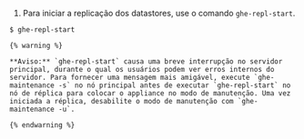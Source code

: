 1. Para iniciar a replicação dos datastores, use o comando `ghe-repl-start`.
  ```shell
  $ ghe-repl-start
  ```
    {% warning %}

    **Aviso:** `ghe-repl-start` causa uma breve interrupção no servidor principal, durante o qual os usuários podem ver erros internos do servidor. Para fornecer uma mensagem mais amigável, execute `ghe-maintenance -s` no nó principal antes de executar `ghe-repl-start` no nó de réplica para colocar o appliance no modo de manutenção. Uma vez iniciada a réplica, desabilite o modo de manutenção com `ghe-maintenance -u`.

    {% endwarning %}

